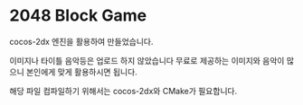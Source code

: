 # 2048 Block Game
cocos-2dx 엔진을 활용하여 만들었습니다.

이미지나 타이틀 음악등은 업로드 하지 않았습니다 무료로 제공하는 이미지와 음악이 많으니 본인에게 맞게 활용하시면 됩니다.

해당 파일 컴파일하기 위해서는 cocos-2dx와 CMake가 필요합니다.
